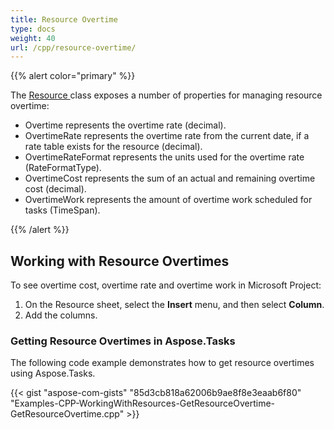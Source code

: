 ```yaml
---
title: Resource Overtime
type: docs
weight: 40
url: /cpp/resource-overtime/
---
```


{{% alert color="primary" %}} 

The [Resource ](https://apireference.aspose.com/cpp/tasks/class/aspose.tasks.resource/)class exposes a number of properties for managing resource overtime:

- Overtime represents the overtime rate (decimal).
- OvertimeRate represents the overtime rate from the current date, if a rate table exists for the resource (decimal).
- OvertimeRateFormat represents the units used for the overtime rate (RateFormatType).
- OvertimeCost represents the sum of an actual and remaining overtime cost (decimal).
- OvertimeWork represents the amount of overtime work scheduled for tasks (TimeSpan).

{{% /alert %}} 
## **Working with Resource Overtimes**
To see overtime cost, overtime rate and overtime work in Microsoft Project:

1. On the Resource sheet, select the **Insert** menu, and then select **Column**.
1. Add the columns.
### **Getting Resource Overtimes in Aspose.Tasks**
The following code example demonstrates how to get resource overtimes using Aspose.Tasks.

{{< gist "aspose-com-gists" "85d3cb818a62006b9ae8f8e3eaab6f80" "Examples-CPP-WorkingWithResources-GetResourceOvertime-GetResourceOvertime.cpp" >}}
